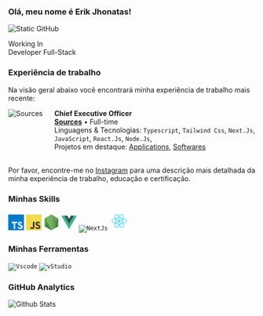 

### Olá, meu nome é Erik Jhonatas!

<img src="https://img.shields.io/static/v1?label=Overview&message=Erlckz&color=f8efd4&style=for-the-badge&logo=GitHub" alt="Static GitHub">

<p>Working In<br/>Developer Full-Stack</p>





### Experiência de trabalho

Na visão geral abaixo você encontrará minha experiência de trabalho mais recente:

[<img align="left" height="94px" width="94px" alt="Sources" src="[https://cdn.discordapp.com/attachments/1068273441540689992/1299502698235953213/Logo.png?ex=671d6fb2&is=671c1e32&hm=a823ad998efadb77aa97d1372476b6683ae986226051637d2f9295fb555f40ad&]"/>](https://www.sources.com/)

**Chief Executive Officer** \
[**Sources**](https://www.sources.com/) • Full-time \
Linguagens & Tecnologias: `Typescript`, `Tailwind Css`, `Next.Js`, `JavaScript`, `React.Js`, `Node.Js`,\
Projetos em destaque: [Applications](https://www.sources.com/), [Softwares](<https://www.sources.com/>)
<br/>
<br/>

Por favor, encontre-me no [Instagram](https://www.instagram.com/erlckz/) para uma descrição mais detalhada da minha experiência de trabalho, educação e certificação.





###  Minhas Skills

<code><img height="32" src="https://raw.githubusercontent.com/github/explore/80688e429a7d4ef2fca1e82350fe8e3517d3494d/topics/typescript/typescript.png" alt="Typescript"/></code>
<code><img height="32" src="https://raw.githubusercontent.com/github/explore/80688e429a7d4ef2fca1e82350fe8e3517d3494d/topics/javascript/javascript.png" alt="Javascript"/></code>
<code><img height="32" src="https://raw.githubusercontent.com/github/explore/80688e429a7d4ef2fca1e82350fe8e3517d3494d/topics/nodejs/nodejs.png" alt="Nodejs"/></code>
<code><img height="32" src="https://raw.githubusercontent.com/github/explore/80688e429a7d4ef2fca1e82350fe8e3517d3494d/topics/vue/vue.png" alt="Vue"/></code>
<code><img height="32" src="https://cdn.discordapp.com/attachments/1274864327270072432/1274864352964644875/Vector.png?ex=66e6bd33&is=66e56bb3&hm=1b5677e953fae31d4604e3bf5fa0c34cc56ddfaadfec912c785eba03c69a202e&" alt="NextJs"/></code>
<code><img height="38" src="https://raw.githubusercontent.com/github/explore/80688e429a7d4ef2fca1e82350fe8e3517d3494d/topics/react/react.png" alt="React"/></code>





###  Minhas Ferramentas

<code><img height="32" src="https://cdn.discordapp.com/attachments/1274864327270072432/1274866854522916937/Mask_group.png?ex=66e6bf87&is=66e56e07&hm=4221c87920894726c9a7ddf4d5f0993705780d4e4f2aeb051d5ce42e328386f5&" alt="Vscode"/></code>
<code><img height="32" src="https://cdn.discordapp.com/attachments/1274864327270072432/1274866855781072959/Group_8.png?ex=66d1a788&is=66d05608&hm=18e200de023ce119f74ca2638c613289484956eac21460f0de09e8bfc0c24ae9&" alt="vStudio"/></code>







###  GitHub Analytics

  <tr>
    <td>
      <img
        align="left"
        src="https://github-readme-stats.vercel.app/api?username=erlckz&theme=dark&hide_border=false&include_all_commits=true"
        alt="Github Stats"
      />
    </td>
   </tr>

